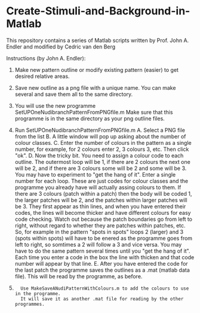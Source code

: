 # Create-Stimuli-and-Background-in-Matlab
This repository contains a series of Matlab scripts written by Prof. John A. Endler and modified by Cedric van den Berg

Instructions (by John A. Endler):

1.  Make new pattern outline or modify existing pattern (easier) to get desired relative areas.

2.  Save new outline as a png file with a unique name.  You can make several and
save them all to the same directory.

3.  You will use the new programme   SetUPOneNudibranchPatternFromPNGfile.m
Make sure that this programme is in the same directory as your png outline files.

4.  Run SetUPOneNudibranchPatternFromPNGfile.m
     A.  Select a PNG file from the list
     B.  A little window will pop up asking about the number of colour classes.
     C.  Enter the number of colours in the pattern as a single number, for example,
         for 2 colours enter 2, 3 colours 3, etc. Then click "ok".
     D.  Now the tricky bit.  You need to assign a colour code to each outline. 
         The outermost loop will be 1, if there are 2 colours the next one will
         be 2, and if there are 3 colours some will be 2 and some will be 3.
         You may have to experiment to "get the hang of it".  Enter a single
         number for each loop.  These are just codes for colour classes and
         the programme you already have will actually assing colours to them.
         If there are 3 colours (patch within a patch) then the body will be 
         coded 1, the larger patches will be 2, and the patches within larger
         patches will be 3.  They first appear as thin lines, and when you
         have entered their codes, the lines will become thicker and have 
         different colours for easy code checking.  Watch out because the 
         patch boundaries go from left to right, without regard to whether 
         they are patches within patches, etc. So, for example in the pattern
         "spots in spots" loops 2 (larger) and 3 (spots within spots) will 
         have to be enered as the programme goes from left to right, so somtimes
         a 2 will follow a 3 and vice versa.  You may have to do the same
         pattern several times until you "get the hang of it".  Each time
         you enter a code in the box the line with thicken and that code
         number will appear by that line.
    E.   After you have entered the code for the last patch the programme saves
         the outlines as a .mat  (matlab data file).  This will be read by the
         programme, as before.

5.       Use MakeSaveANudiPatternWithColours.m to add the colours to use in the programme.
         It will save it as another .mat file for reading by the other programmes.
        


